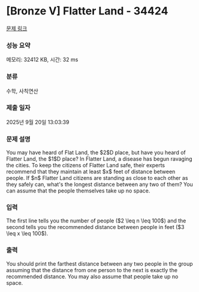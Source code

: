 # [Bronze V] Flatter Land - 34424 

[문제 링크](https://www.acmicpc.net/problem/34424) 

### 성능 요약

메모리: 32412 KB, 시간: 32 ms

### 분류

수학, 사칙연산

### 제출 일자

2025년 9월 20일 13:03:39

### 문제 설명

<p>You may have heard of Flat Land, the $2$D place, but have you heard of Flatter Land, the $1$D place? In Flatter Land, a disease has begun ravaging the cities. To keep the citizens of Flatter Land safe, their experts recommend that they maintain at least $x$ feet of distance between people. If $n$ Flatter Land citizens are standing as close to each other as they safely can, what's the longest distance between any two of them? You can assume that the people themselves take up no space.</p>

### 입력 

 <p>The first line tells you the number of people ($2 \leq n \leq 100$) and the second tells you the recommended distance between people in feet ($3 \leq x \leq 100$).</p>

### 출력 

 <p>You should print the farthest distance between any two people in the group assuming that the distance from one person to the next is exactly the recommended distance. You may also assume that people take up no space.</p>

